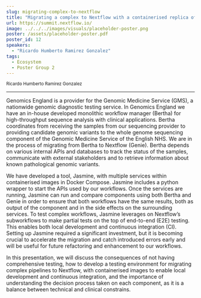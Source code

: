 ```yaml
---
slug: migrating-complex-to-nextflow
title: "Migrating a complex to Nextflow with a containerised replica of the production environment"
url: https://summit.nextflow.io/
image: ../../../images/visuals/placeholder-poster.png
poster: /assets/placeholder-poster.pdf
poster_id: 12
speakers:
  - "Ricardo Humberto Ramirez Gonzalez"
tags:
  - Ecosystem
  - Poster Group 2
---
```


<div className="mb-8">
  <small className="typo-small">
    Ricardo Humberto Ramirez Gonzalez
  </small>
</div>

<hr className="border-t border-gray-50 mb-4 opacity-20" />

Genomics England is a provider for the Genomic Medicine Service (GMS), a nationwide genomic diagnostic testing service. In Genomics England we have an in-house developed monolithic workflow manager (Bertha) for high-throughput sequence analysis with clinical applications. Bertha coordinates from receiving the samples from our sequencing provider to providing candidate genomic variants to the whole genome sequencing component of the Genomic Medicine Service of the English NHS. We are in the process of migrating from Bertha to Nextflow (Genie). Bertha depends on various internal APIs and databases to track the status of the samples, communicate with external stakeholders and to retrieve information about known pathological genomic variants. 

We have developed a tool, Jasmine, with multiple services within containerised images in Docker Compose.  Jasmine includes a python wrapper to start the APIs used by our workflows. Once the services are running, Jasmine can run and compare components using both Bertha and Genie in order to ensure that both workflows have the same results, both as output of the component and in the side effects on the surrounding services. To test complex workflows, Jasmine leverages on Nextflow’s subworkflows to make partial tests on the top of end-to-end (E2E) testing. This enables both local development and continuous integration (CI). Setting up Jasmine required a significant investment, but it is becoming crucial to accelerate the migration and catch introduced errors early and will be useful for future refactoring and enhancement to our workflows.

In this presentation, we will discuss the consequences of not having comprehensive testing, how to develop a testing environment for migrating complex pipelines to Nextflow, with containerised images to enable local development and continuous integration, and the importance of understanding the decision process taken on each component, as it is a balance between technical and clinical constrains.
